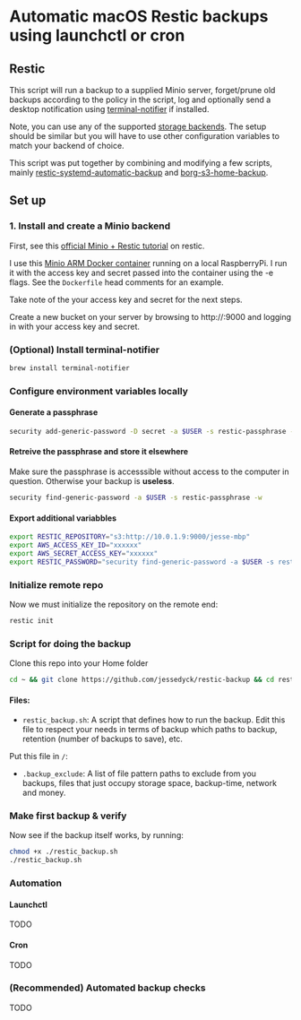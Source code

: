 # Automatic macOS Restic backups using launchctl or cron

## Restic

This script will run a backup to a supplied Minio server, forget/prune old backups according to the policy in the script, log and optionally send a desktop notification using [terminal-notifier](https://github.com/julienXX/terminal-notifier) if installed.

Note, you can use any of the supported [storage backends](https://restic.readthedocs.io/en/latest/030_preparing_a_new_repo.html). The setup should be similar but you will have to use other configuration variables to match your backend of choice.

This script was put together by combining and modifying a few scripts, mainly [restic-systemd-automatic-backup](https://github.com/erikw/restic-systemd-automatic-backup) and [borg-s3-home-backup](https://github.com/luispabon/borg-s3-home-backup).

## Set up

### 1. Install and create a Minio backend

First, see this [official Minio + Restic tutorial](https://docs.minio.io/docs/restic-with-minio) on restic.

I use this [Minio ARM Docker container](https://github.com/jessedyck/minio-arm) running on a local RaspberryPi. I run it with the access key and secret passed into the container using the -e flags. See the `Dockerfile` head comments for an example.

Take note of the your access key and secret for the next steps.

Create a new bucket on your server by browsing to http://<local-ip>:9000 and logging in with your access key and secret.

### (Optional) Install terminal-notifier
```bash
brew install terminal-notifier
```

### Configure environment variables locally

#### Generate a passphrase
```bash
security add-generic-password -D secret -a $USER -s restic-passphrase -w $(head -c 1024 /dev/urandom | base64)
```

#### Retreive the passphrase and store it elsewhere
Make sure the passphrase is accesssible without access to the computer in question. Otherwise your backup is **useless**.
```bash
security find-generic-password -a $USER -s restic-passphrase -w
```

#### Export additional variabbles
```bash
export RESTIC_REPOSITORY="s3:http://10.0.1.9:9000/jesse-mbp"
export AWS_ACCESS_KEY_ID="xxxxxx"
export AWS_SECRET_ACCESS_KEY="xxxxxx"
export RESTIC_PASSWORD="security find-generic-password -a $USER -s restic-passphrase -w"
```

### Initialize remote repo
Now we must initialize the repository on the remote end:
```bash
restic init
```

### Script for doing the backup
Clone this repo into your Home folder
```bash
cd ~ && git clone https://github.com/jessedyck/restic-backup && cd restic-backup
```

#### Files:
* `restic_backup.sh`: A script that defines how to run the backup. Edit this file to respect your needs in terms of backup which paths to backup, retention (number of backups to save), etc.

Put this file in `/`:
* `.backup_exclude`: A list of file pattern paths to exclude from you backups, files that just occupy storage space, backup-time, network and money.


### Make first backup & verify
Now see if the backup itself works, by running:

```bash
chmod +x ./restic_backup.sh
./restic_backup.sh
```

### Automation 

#### Launchctl

TODO

#### Cron
TODO

### (Recommended) Automated backup checks
TODO
